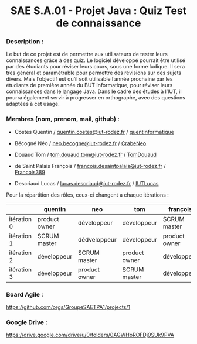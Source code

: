 <h1 align="center">SAE S.A.01 - Projet Java : Quiz Test de connaissance </h1>



### Description :

Le but de ce projet est de permettre aux utilisateurs de tester leurs connaissances grâce à des quiz. Le logiciel développé pourrait être utilisé par des étudiants pour réviser leurs cours, sous une forme ludique. Il sera très général et paramétrable pour permettre des révisions sur des sujets divers. Mais l’objectif est qu’il soit utilisable l’année prochaine par les étudiants de première année du BUT Informatique, pour
réviser leurs connaissances dans le langage Java. Dans le cadre des études à l’IUT, il pourra également servir à progresser en orthographe, avec des questions adaptées à cet usage.

### Membres (nom, prenom, mail, github) :

- Costes Quentin / quentin.costes@iut-rodez.fr / [quentinformatique](https://github.com/quentinformatique)

- Bécogné Néo / neo.becogne@iut-rodez.fr / [CrabeNeo](https://github.com/CrabeNeo) 

- Douaud Tom / tom.douaud.tom@iut-rodez.fr / [TomDouaud](https://github.com/TomDouaud)

- de Saint Palais François / francois.desaintpalais@iut-rodez.fr / [Francois389](https://github.com/Francois389)

- Descriaud Lucas / lucas.descriaud@iut-rodez.fr / [IUTLucas](https://github.com/IUTLucas)

Pour la répartition des rôles, ceux-ci changent a chaque itérations : 

|             | quentin       | neo           | tom           | françois      | lucas         |
|-------------|---------------|---------------|---------------|---------------|---------------|
| itération 0 | product owner | développeur   | développeur   | SCRUM master  | dédveloppeur  |
| itération 1 | SCRUM master  | dédveloppeur  | développeur   | product owner | développeur   |
| itération 2 | développeur   | SCRUM master  | product owner | développeur   | SCRUM master  |
| itération 3 | développeur   | product owner | SCRUM master  | développeur   | product owner |

### Board Agile :

https://github.com/orgs/GroupeSAETPA1/projects/1

### Google Drive :

https://drive.google.com/drive/u/0/folders/0AGWHoROFDj0SUk9PVA


